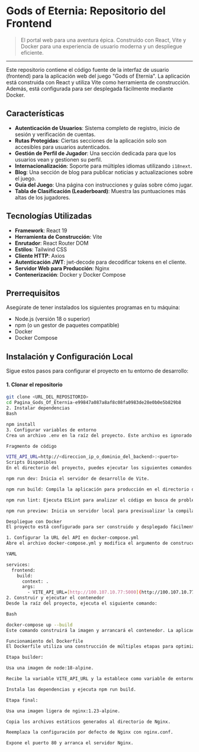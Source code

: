 # Gods of Eternia: Repositorio del Frontend

> El portal web para una aventura épica. Construido con React, Vite y Docker para una experiencia de usuario moderna y un despliegue eficiente.

---

Este repositorio contiene el código fuente de la interfaz de usuario (frontend) para la aplicación web del juego "Gods of Eternia". La aplicación está construida con React y utiliza Vite como herramienta de construcción. Además, está configurada para ser desplegada fácilmente mediante Docker.

## Características

* **Autenticación de Usuarios**: Sistema completo de registro, inicio de sesión y verificación de cuentas.
* **Rutas Protegidas**: Ciertas secciones de la aplicación solo son accesibles para usuarios autenticados.
* **Gestión de Perfil de Jugador**: Una sección dedicada para que los usuarios vean y gestionen su perfil.
* **Internacionalización**: Soporte para múltiples idiomas utilizando `i18next`.
* **Blog**: Una sección de blog para publicar noticias y actualizaciones sobre el juego.
* **Guía del Juego**: Una página con instrucciones y guías sobre cómo jugar.
* **Tabla de Clasificación (Leaderboard)**: Muestra las puntuaciones más altas de los jugadores.

## Tecnologías Utilizadas

* **Framework**: React 19
* **Herramienta de Construcción**: Vite
* **Enrutador**: React Router DOM
* **Estilos**: Tailwind CSS
* **Cliente HTTP**: Axios
* **Autenticación JWT**: jwt-decode para decodificar tokens en el cliente.
* **Servidor Web para Producción**: Nginx
* **Contenerización**: Docker y Docker Compose

## Prerrequisitos

Asegúrate de tener instalados los siguientes programas en tu máquina:

* Node.js (versión 18 o superior)
* npm (o un gestor de paquetes compatible)
* Docker
* Docker Compose

## Instalación y Configuración Local

Sigue estos pasos para configurar el proyecto en tu entorno de desarrollo:

#### 1. Clonar el repositorio

```bash
git clone <URL_DEL_REPOSITORIO>
cd Pagina_Gods_Of_Eternia-e99847a087a8af8c08fa0983de28e0b0e5b829b8
2. Instalar dependencias
Bash

npm install
3. Configurar variables de entorno
Crea un archivo .env en la raíz del proyecto. Este archivo es ignorado por git y contendrá las variables de entorno necesarias. La más importante es la URL del backend.

Fragmento de código

VITE_API_URL=http://<direccion_ip_o_dominio_del_backend>:<puerto>
Scripts Disponibles
En el directorio del proyecto, puedes ejecutar los siguientes comandos:

npm run dev: Inicia el servidor de desarrollo de Vite.

npm run build: Compila la aplicación para producción en el directorio dist/.

npm run lint: Ejecuta ESLint para analizar el código en busca de problemas.

npm run preview: Inicia un servidor local para previsualizar la compilación de producción.

Despliegue con Docker
El proyecto está configurado para ser construido y desplegado fácilmente con Docker y Docker Compose.

1. Configurar la URL del API en docker-compose.yml
Abre el archivo docker-compose.yml y modifica el argumento de construcción VITE_API_URL con la dirección de tu backend.

YAML

services:
  frontend:
    build:
      context: .
      args:
        - VITE_API_URL=[http://100.107.10.77:5000](http://100.107.10.77:5000) # ¡Ajusta esta URL!
2. Construir y ejecutar el contenedor
Desde la raíz del proyecto, ejecuta el siguiente comando:

Bash

docker-compose up --build
Este comando construirá la imagen y arrancará el contenedor. La aplicación estará disponible en http://localhost:8080.

Funcionamiento del Dockerfile
El Dockerfile utiliza una construcción de múltiples etapas para optimizar el tamaño de la imagen final:

Etapa builder:

Usa una imagen de node:18-alpine.

Recibe la variable VITE_API_URL y la establece como variable de entorno.

Instala las dependencias y ejecuta npm run build.

Etapa final:

Usa una imagen ligera de nginx:1.23-alpine.

Copia los archivos estáticos generados al directorio de Nginx.

Reemplaza la configuración por defecto de Nginx con nginx.conf.

Expone el puerto 80 y arranca el servidor Nginx.
